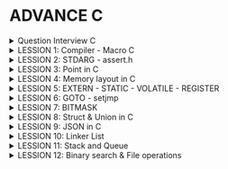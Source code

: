 
# ADVANCE C

<details><summary> Question Interview C</summary>

1. Khác nhau giữa macro và function
2. Vùng nhớ trên RAM
3. Static hoạt động như thế nào
4. So sánh giữa struct và union
5. Con trỏ là gì, kích thước con trỏ, con trỏ hàm, void, NULL, poiter to poiter.
   - Con trỏ là biến lưu địa chỉ của đối tượng khác khác.
   - Kích thước con trỏ phụ thuộc vào kiến trúc của VXL.    VD: nếu VDK 8bit = 1 byte => kích thước con trỏ là 1 byte.
                                                                nếu VDK 16bit = 2 byte => kích thước con trỏ là 2 byte.    32 bit là 4 byte.
   - Con trỏ hàm là trỏ lưu địa chỉ của 1 hàm.
   - Con trỏ void là con trỏ không kiểu dữ liệu nào cả.
   - Null là ko trỏ tới vùng nhớ hay giá trị nào cả,
   - ** là con trỏ trỏ tới 1 con trỏ khác.
6. Biến Register và Volatile

</details>
<details><summary> LESSION 1: Compiler - Macro C</summary>
  - Macro là một cách để định nghĩa một biểu diễn hoặc mẫu mã được thay thế bằng một chuỗi hoặc một đoạn mã khác trước khi chương trình được biên dịch  (kích thước lớn, tốc độ nhanh).
  - Function là hàm có địa chỉ cố định, Khi được gọi thì con trỏ PC trỏ đến function đó để thực hiện nên (kích thước nhỏ nhưng tốc độ chậm).
</details>
<details><summary> LESSION 2: STDARG - assert.h</summary>

  
</details>
<details><summary> LESSION 3: Point in C</summary>
- Con trỏ là biến lưu địa chỉ của đối tượng khác khác.
- Kích thước con trỏ phụ thuộc vào kiến trúc của VXL.    VD: nếu VDK 8bit = 1 byte => kích thước con trỏ là 1 byte.
                                                                nếu VDK 16bit = 2 byte => kích thước con trỏ là 2 byte.    32 bit là 4 byte.  
- Bản chất của mảng là địa chỉ.
- Biến bình thường là lưu giá trị. Còn biến con trỏ là lưu địa chỉ.  VD: int *prt
- khi khai báo kiểu dữ liệu cho biến con trỏ thì chỉ tham số truyền vào phải đúng KDL đã khai báo của nó. VD: int *ptr (thì biến con trỏ ptr chỉ nhận kiểu dữ liệu int)
- Con trỏ hàm là
                            VD:

                                       void sum (int a, int b)
                                      {
                                          printf("tong la: %d\n", a+b);
                                      }
                                      void tich (int a, int b)
                                      {
                                          printf("tong la: %d\n", a/b);
                                      }
                                      void caculater( void (*pheptinh) (int, int), int a, int b)
                                      {
                                          pheptinh(a,b);
                                      }
                                      int main()
                                      {
                                          caculater(&sum, 8, 9);
                                      }

- const int *ptr là 1 con trỏ hằng số, có thể trỏ đến các đối tượng khác, giá trị của con trỏ này trỏ tới được xem như là 1 hằng số không thể thay đổi.
  
- int *const ADD là không thể trỏ đến các đối tượng khác, giá trị của con trỏ này trỏ có thể thay đổi được.


</details>
<details><summary> LESSION 4: Memory layout in C</summary>
  
 The memory layout in C programming language:
> - Text segment.
> - Initialized data segment.
> - Uninitalized data segment.
> - Heap.
> - Stack.

 Diagram
 
![image](https://github.com/NguyenNgocQuyen29/AdvanceC/assets/124705679/afd40e65-9551-4a53-a6f3-58ae27f644fa)

#### - **Text Segment**: 
- Sau khi **compile** chương trình thì chúng ta sẽ có những file nhị phân (những file mà được dùng để execute chương trình của chúng ta khi đổ vào RAM), những file nhị phân (.o) này chứa những cái **instructions**. Và những cái instructions này sẽ stored ở Text Segment of the memory.  
- Text Segment chỉ được read không được modify.
  
#### - **Initialized Data**:
- Initialized Data( data segment): contain values of all static, global, external and constant những cái được initialized trong time thực thi chương trình(# 0).
- Được phép đọc - ghi (vì các value của variables sẽ thay đổi trong khi thực thi chương trình nó không mãi là một constant được nên phải có thể được modify).
- Ví dụ: dưới đây mình khai báo 2 biến , biến **c** được khái báo có giá trị nên nó sẽ nằm trong vùng **data segment** của memory, còn biến **a** sẽ không nằm trong vùng data mà sẽ nằm ở vùng khác.

   ![image](https://github.com/NguyenNgocQuyen29/AdvanceC/assets/124705679/9df292be-e1d7-4245-aa67-70c6256c496b)

#### - **Uninitialized Data**:
- Uninitialized Data(BSS): chứa những biến chưa khởi tạo giá trị, và cũng có thể chứa nhưng biến static or global mà được khởi tạo với giá trị là 0.
- Cho phép đọc và ghi.
- Trở lại ví dụ phía trên thì **a** variable sẽ stored in BSS.

> *Một kiểu dữ liệu thì sẽ không nằm trong vùng nào hết, khi nó khai báo biến thì biến đó mới được lưu trong vùng data (initialized or uninitialized) tùy thuộc vào giá trị mà biến đó được khai báo.*

#### - **Heap**:
- Dùng cho bộ nhớ để cấp phát động( trong thời gian chạy chương trình).
- Có thể điều khiển quá trình cấp phát hoặc giải phóng bộ nhớ bằng các câu lệnh như **malloc, calloc, relloc. free, delete,**...
- Khi dùng xong thì phải delete nếu không sẽ bị leak memory.
![image](https://github.com/NguyenNgocQuyen29/AdvanceC/assets/124705679/659d19b0-b7c7-470c-8cc8-ceeaf96db913)


       - Malloc & Calloc: 
       >- Malloc: void * malloc(size_t size);
       >- Mục đích: cấp phát một vùng nhớ có kích thước là **size**.
       >- Tham số truyền vào: **1**
       >- Kết quả trả về: là một con trỏ tới vùng nhớ được cấp phát nếu success, NULL nếu fail.
       >- Giá trị khởi tạo: là giá trị rác.
       
       >- Calloc: void * calloc(size_t num, size_t size);
       >- Mục đích: cấp phát một vùng nhớ có chứa **num** phần tử, mỗi phần tử có kích thước là **size**.
       >- Tham số truyền vào: **2**
       >- Kết quả trả về: là một con trỏ tới vùng nhớ được cấp phát nếu fail, NULL nếu success.
       >- Giá trị khởi tạo: là 0.

      Hiệu suất của **malloc** sẽ nhanh hơn **calloc** vì ngoài việc cấp phát vùng nhớ giống **malloc** thì **calloc** còn phải gán cho các phần tử của vùng nhớ vừa cấp phát giá trị là 0.
      Muốn sử dụng calloc hay malloc thì tùy vào người dùng nếu không care tới value của vùng nhớ cấp phát thì use **malloc**, còn nếu muốn all có value bằng 0 thì mình dùng **calloc**.
  
#### - **Stack**:
-  Khác với Heap thì Stack là một vùng nhớ được cấp phát tự động 
- Mỗi khi các function được gọi thì nó sẽ được push vào vùng stack.

  
</details>
<details><summary> LESSION 5: EXTERN - STATIC - VOLATILE - REGISTER</summary>
  
### EXTERN ###
- Dùng để tham chiếu một biến, hàm có cùng name đã được định nghĩa ở nơi khác.
- Khai báo thôi chứ không định nghĩa, biến được kêu ra phải là biến toàn cục của file khác.
### STATIC ###
#### Static với biến cục bộ #### 
- Chỉ có giá trị trong hàm nhưng khi ra khỏi hàm nó ko bị mất đi.
- Một biến được khai báo(định nghĩa hay không định nghĩa) thì nó sẽ bị thu hồi vùng nhớ sau khi ra hỏi hàm. Muốn giữ giá trị của nó không bị mất khi ra khỏi hàm thì dùng từ khóa **Static**.

Ví dụ nếu không dùng biến static:
 
![image](https://github.com/NguyenNgocQuyen29/AdvanceC/assets/124705679/fd25bd89-17b3-44ad-a9d5-521031dc7fab)            ![image](https://github.com/NguyenNgocQuyen29/AdvanceC/assets/124705679/a567a788-8c2a-497a-b739-b6c818cb3a3c)

               
Ví dụ nếu dùng biến static:

![image](https://github.com/NguyenNgocQuyen29/AdvanceC/assets/124705679/8ba48217-1993-4adc-b449-0c11dfe0608d)            ![image](https://github.com/NguyenNgocQuyen29/AdvanceC/assets/124705679/103c348a-60ff-48bd-a61a-4185ca616ded)

#### Static với biến toàn cục và hàm: ####
- Chỉ có giá trị trong file chứa nó.
- Dùng được trong chương trình, không cho bên ngoài dùng kể cả **EXTERN.**

### VOLATILE ###
- Thông báo cho compiler ko được tối ưu biến này.
- Volatile đại diện cho các biến có thể thay đổi bất thường mà không thông qua mã nguồn code.  VD: volatile int var; 
                                                                                                   int volatile var;
  
### REGISTER ###
- là biến yêu cầu lưu nó vào thanh ghi trong PC.
- Giúp tăng tốc độ thực thi chương trình.

</details>
<details><summary> LESSION 6: GOTO - setjmp</summary>
  
*Goto* là một từ khóa trong ngôn ngữ lập trình C cho phép người dùng nhảy đến một label đã được đặt trước đó trong cùng một. Không được khuyến khích dùng vì nó làm cho chương trình trở nên khó đọc và bảo trì. 
>- Ví dụ về từ khóa *go to*

                            #include <stdio.h>
                            void delay(double second)
                            {
                                double start = 0;
                                while (start < second * 6000000)
                                {
                                    start++;
                                }
                            }
                            // Khai báo các trạng thái đèn giao thông
                            typedef enum //1 thời điểm chỉ có 1 đèn để 
                            {
                                RED,
                                YELLOW,
                                GREEN
                            } TrafficLightState;
                            int main() {
                                // Ban đầu, đèn giao thông ở trạng thái đỏ
                                TrafficLightState state = RED;
                            
                                // Vòng lặp vô hạn để mô phỏng đèn giao thông
                                while (1) {
                                    switch (state) {
                                        case RED:
                                            printf("RED Light\n");
                                            delay(50);  // Giữ trạng thái đèn đỏ trong x giây
                                            
                                            // Chuyển đến trạng thái đèn xanh
                                            state = GREEN;
                                            goto skip_sleep;  // Nhảy qua sleep() khi chuyển trạng thái
                                        case YELLOW:
                                            printf("YELLOW Light\n");
                                            delay(20);  // Giữ trạng thái đèn vàng trong y giây
                                            
                                            // Chuyển đến trạng thái đèn đỏ
                                            state = RED;
                                            goto skip_sleep;  // Nhảy qua sleep() khi chuyển trạng thái
                                        case GREEN:
                                            printf("GREEN Light\n");
                                            delay(100);  // Giữ trạng thái đèn xanh trong z giây
                                            
                                            // Chuyển đến trạng thái đèn vàng
                                            state = YELLOW;
                                            goto skip_sleep;  // Nhảy qua sleep() khi chuyển trạng thái
                                    }
                                    // Nhãn để nhảy qua sleep() khi chuyển trạng thái
                                    skip_sleep:;
                                }
                                return 0;
                            }

 >- Trong ví dụ trên trạng thái đèn đỏ đầu tiên, khi chờ khoảng 50s thì trạng thái đèn xanh, nó sẽ thoát ra khỏi switch và bắt đầu switch case khác vì nó đã dùng label skip_Spleep (cái này được đặt ngoài hàm nên nôn na sẽ thoát khỏi hàm, lần lượt chuyển sang đèn khác thứ tự là **ĐỎ - XANH - VÀNG**
*Setjmp.h* là một thư viện trong ngôn ngữ lập trình C cung cấp 2 hàm là *setjmp* và *longjmp* dùng để xử lí ngoại lệ trong( nó không tiêu biểu để xử lí ngoại lệ trong ngôn ngữ này).
>- Ví dụ về *Setjmp.h*

                       #include <stdio.h>
                       #include <setjmp.h>
                       
                       jmp_buf buf;
                       int exception_code;
                       
                       #define TRY if ((exception_code = setjmp(buf)) == 0) 
                       #define CATCH(x) else if (exception_code == (x)) 
                       #define THROW(x) longjmp(buf, (x))
                       
                       
                       double divide(int a, int b) {
                           if (b == 0) {
                               THROW(1); // Mã lỗi 1 cho lỗi chia cho 0
                           }
                           return (double)a / b;
                       }
                       
                       int main() {
                           int a = 10;
                           int b = 0;
                           double result = 0.0;
                       
                           TRY {
                               result = divide(a, b);
                               printf("Result: %f\n", result);
                           } CATCH(1) {
                               printf("Error: Divide by 0!\n");
                           }
                   
                           // Các xử lý khác của chương trình
                           return 0;
                       }


</details>
<details><summary> LESSION 7: BITMASK</summary>

- NOT bit: Đảo bit.      Ví dụ: ~1 = 0 hoặc ~0 = 1
 
- AND biswise: Nhân bit. 0 & 0 = 0
                         1 & 0 = 0
                         0 & 1 = 0
                         1 & 1 = 1
  
- OR biswise: cộng bit.  0 & 0 = 0
                         1 & 0 = 1
                         0 & 1 = 1
                         1 & 1 = 1
  
- XOR bitwise: cộng bit.  0 & 0 = 0
                          1 & 0 = 1
                          0 & 1 = 1
                          1 & 1 = 0
- Sift Left và Shif Right bitwise: << (dịch trái) , >> (dịch phải).
  * Thường ta sẽ bù bit 0 nhưng khi dịch phải có 1 lưu ý đó là: phải chú ý đến bit cao nhất (bit dấu).
  * Bit dấu: nếu bit max là 1 thì đó là số âm nên khi dịch phải mình bù vào số 1.
  * Còn nếu là số dương (bit dấu = 0) thì khi dịch phải truyền vào số 0.

 
</details>
<details><summary> LESSION 8: Struct & Union in C</summary>

 ### Struct ###
  - Là một nhóm kiểu dữ liệu người dùng tự định nghĩa.
  - Mỗi nhóm KDL đều có địa chỉ ô nhớ riêng của nó.
  - Kích thước kiểu dữ kiệu Struct này là tổng byte các kiểu dữ liệu có trong Struct.
    >- VD:
    
             struct Example {    // Struct này sẽ lấy kiểu dữ liệu có byte lớn nhất để tính (ở đây là int có 4 byte) 
             uint8_t a;   //   |1|0|0|0|  chiếm 1 byte
             uint16_t b;  //   |1|1|1|0|  chiếm 2 byte vì đủ kích thước để chứa trong 4 ô
             uint32_t c;  //   |1|1|1|0|  KDL này có 4 byte ko đủ trong ô nhớ vì chỉ còn dư 1 ô
                          //   |1|1|1|1|  nên sẽ tạo thêm 4 ô nữa để chứa đủ 4 byte KDL
             };                  // Tổng kích thước sẽ là 8 byte.
    
 ### Union ###
  - Union trong C là một kiểu dữ liệu đặc biệt có sẵn trong C cho phép lưu trữ các kiểu dữ liệu khác nhau trong cùng một vị trí bộ nhớ.
  - Cấu trúc của Union là tất cả các thành phần của nó dùng chung một vùng nhớ có kích thước tương ứng với thành phần lớn nhất.
  - Dùng để tối kích thước bộ nhớ vì khi dùng 1 thành viên được gọi sẽ sử dụng vùng nhớ đã được cấp đó, tương tự như các thành viên còn lại.
  - Mỗi thành viên đều dùng chung địa chỉ ô nhớ đó.
  - Union chỉ cho phép dùng chung 1 vùng nhớ có kiểu dữ liệu lớn nhất trong nó.
    >- VD:

            Union Example {    // Union này sẽ lấy kiểu dữ liệu có byte lớn nhất (ở đây là int có 4 byte) 
             uint8_t a;   //   |1|0|0|0|  khi được gọi thì biến a (1 byte) chỉ dùng 4 ô. ADD |0x1|0x2|0x3|0x4|
             uint16_t b;  //   |1|1|0|0|  khi được gọi thì biến b (2 byte) chỉ dùng 4 ô. ADD |0x1|0x2|0x3|0x4|
             uint32_t c;  //   |1|1|1|1|  khi được gọi thì biến c (4 byte) chỉ dùng 4 ô. ADD |0x1|0x2|0x3|0x4|
             };                 // Tổng kích thước sẽ là 4 byte.
    
    >- VD:

            Union Example {    // Union này sẽ lấy kiểu dữ liệu có byte lớn nhất (ở đây là int có 4 byte) 
             uint8_t a[9];    //   có 4 ô byte được cấp phát và kiểu dữ liệu biến a này là 2 byte nên tổng biến a này sử dụng 12 byte
                              //            |1|1|1|1|                         |1|1|1|1|                         |1|0|0|0|
                              //  | a[1] | a[2] | a[3] | a[4] |     | a[5] | a[6] | a[7] | a[8] |      | a[9] | 0 | 0 | 0 |
    
             uint16_t b[3];  //   Tổng biến b này sử dụng là  8 byte        | b[1] | b[1] | b[2] | b[2] |         | b[3] | b[3] | 0 | 0 |
             uint32_t c[3];  //   Tổng biến c này sử dụng là  12 byte        | c[1] | c[1] | c[1] | c[1] |       | c[2] | c[2] | c[2] | c[2] |     | c[3] | c[3] | c[3] | c[3] |
             };                  // Tổng kích thước Union sẽ là 12 byte.      
 ### Dùng kết hợp Union && Struct ###
 - Dùng để chia nhỏ dữ liệu ra để dễ xử lý hơn.
  >- Ví dụ:
    
          typedef union
          {
              struct 
              {
                  uint8_t ID[2];
                  uint8_t data[4];
                  uint8_t PRB[2];     //  Struct data này có chiều dài là 8 byte
              }data;
              uint8_t frame[8];       // biến này chiếm 1 byte
          } DT_frame;                 => Union này lấy 8 byte cùng nhớ
  
</details>        
<details><summary> LESSION 9: JSON in C</summary>
  
- Định dạng: luôn bắt đầu bằng dấu "........."
              Một object luôn nằm trong dấu {........}
              "<key (luôn là kiểu String)>"  :  " value "

  VD:

                    char *json = "
                    {
                      "name" : "Nguyen",
                      "age" : 23,
                      "City" : "BinnDinh",
                      "Job"  : "Embedded"
                      "SLR"  : [20, 30, 50]
                    } "

- Các kiểu của JSON                              typedef enum {
                                                              JS_NULL,
                                                              JS_Boolean,
                                                              JS_Number,
                                                              JS_String,
                                                              JS_Array,
                                                              JS_Ọpect
                                                  } JS_type;

  
</details>
<details><summary> LESSION 10: Linker List</summary>
  
</details>
<details><summary> LESSION 11: Stack and Queue </summary>
  
Stack: 
- là một cấu trúc dữ liệu được xếp theo nguyên tắc LIFO (Last in Firt out), nghĩa là phần từ đầu tiên được đưa vào thì sẽ được lấy ra sau cùng và phần tử được đưa vào cuối cùng sẽ được lấy ra đầu tiên.
- Thao tác trên Stack:     - Push - Pop - Top 
  
  ![image](https://github.com/NguyenEngineer/ADVANCED-C-C-/assets/120030797/120b0018-4490-49f0-b9ec-1a15a7e94622)

- PUSH : Đưa phần tử vào
- POP : Lấy phần tử trên cùng ra
- TOP : Lấy giá trị trên cùng
- VD:
  
                                typedef struct Stack {      // Khởi tạo struct chứa các kiểu dữ liệu của stack
                                    int* items;
                                    int size;
                                    int top;
                                } Stack;
                                
                                void initialize( Stack *stack, int size) {                // khởi tạo stack và size của nó
                                    stack->items = (int*) malloc(sizeof(int) * size);     // cấp phát ô nhớ cho mảng stack có size ổ nhớ của phân từ và mỗi ô nhớ của phần tử đó kích thước kiểu int
                                                                                            // Vd size = 5 thì mảng stack đó có 5 phần tử và mỗi phần tử có kích thước 4byte kiểu int. size của mảng sẽ là 20 byte
                                                                                            // kích thước mảng= kích thước của mỗi phần tử X số lượng phần tử    
                                    stack->size = size;  
                                    stack->top = -1;
                                }
                                
                                int is_empty( Stack stack) {
                                    return stack.top == -1;
                                }
                                
                                int is_full( Stack stack) {
                                    return stack.top == stack.size - 1;          // Kiểm tra vị trí hiện tại có bằng với size đó ko. VD: stach.top = 4, stack.size-1 = 5 - 1 2 cái bằng nhau thì trả về 1.
                                }
                                
                                void push( Stack *stack, int value) {
                                    if (!is_full(*stack)) {                      // kiểm tra xem stack đó đã max phần tử hay chưa
                                        stack->items[++stack->top] = value;
                                    } else {
                                        printf("Stack overflow\n");
                                    }
                                }
                                
                                int pop( Stack *stack) {
                                    if (!is_empty(*stack)) {
                                        return stack->items[stack->top--];       // trả về giá trị item và top - 1 VD: top = 3,   stack->top-- = 3-1 = 2,  return imtems[2].
                                    } else {
                                        printf("Stack underflow\n");
                                        return -1;
                                    }
                                }
                                
                                int top( Stack stack) {
                                    if (!is_empty(stack)) {
                                        return stack.items[stack.top];
                                    } else {
                                        printf("Stack is empty\n");
                                        return -1;
                                    }
                                }
                                
                                int main() {
                                    Stack stack1;
                                    initialize(&stack1, 5);
                                
                                
                                    push(&stack1, 10);
                                    push(&stack1, 20);
                                    push(&stack1, 30);
                                    push(&stack1, 40);
                                    push(&stack1, 50);
                                    push(&stack1, 60);
                                
                                    printf("Top element: %d\n", top(stack1));
                                
                                    printf("Pop element: %d\n", pop(&stack1));
                                    printf("Pop element: %d\n", pop(&stack1));
                                
                                    printf("Top element: %d\n", top(stack1));
                                
                                    return 0;
                                }
Queue:
- một cấu trúc dữ liệu được xếp theo nguyên tắc FIFO (Fast in Firt out), nghĩa là phần từ đầu tiên được thêm vào sẽ được lấy ra đầu tiên.
- “enqueue” (thêm phần tử vào cuối hàng đợi)      ( nếu đã full mà enqueue nữa thì sẽ bị Stack overflow )
- “dequeue” (lấy phần tử từ đầu hàng đợi).      ( nếu ko có phần tử nào trong mảng đó thì khi dequeue thì sẽ báo lỗi )
- “front”   để lấy giá trị của phần tử đứng đầu hàng đợi.

  ![image](https://github.com/NguyenEngineer/ADVANCED-C-C-/assets/120030797/73e6bfe1-6d68-4746-ae66-595f37fec8c6)

- VD:
  
                                typedef struct Queue {
                                    int* items;
                                    int size;
                                    int front, rear;
                                } Queue;
                                
                                void initialize(Queue *queue, int size) 
                                {
                                    queue->items = (int*) malloc(sizeof(int)* size);    // cấp phát ô nhớ cho mảng queue có size ổ nhớ của phân từ và mỗi ô nhớ của phần tử đó kích thước kiểu int
                                                                                            // Vd size = 5 thì mảng queue đó có 5 phần tử và mỗi phần tử có kích thước 4byte kiểu int. size của mảng sẽ là 20 byte
                                                                                            // kích thước mảng= kích thước của mỗi phần tử X số lượng phần tử 
                                    queue->front = -1;                                  // khởi tạo phần từ
                                    queue->rear = -1;                                   // khởi tạo phần từ
                                    queue->size = size;                                 // khởi tạo kích thước
                                }
                                
                                int is_empty(Queue queue) {
                                    return queue.front == -1;
                                }
                                
                                int is_full(Queue queue) {
                                    return (queue.rear + 1) % queue.size == queue.front;           // (4 + 1) % 5 = 0 => đủ bộ nhớ
                                }
                                
                                void enqueue(Queue *queue, int value) {                            // Thêm phần tử vào
                                    if (!is_full(*queue)) {                                        // kiểm tra có bị full hay ko
                                        if (is_empty(*queue)) {                                    // kiểm tra có bị rỗng hay ko
                                            queue->front = queue->rear = 0;                            // nếu rỗng thì gán front và rear = 0 để chỉ tới ô thứ tự đầu tiên trong mảng
                                        } else {
                                            queue->rear = (queue->rear + 1) % queue->size;             // nếu không rỗng thì gán vào rear để chỉ tới ô thứ tự rear trong mảng. VD: (0 + 1) % 5 = 0.1 dư 1 => rear = 1
                                        }                                                                                                                                          (1 + 1) % 5 = 0.2 dư 2 => rear = 2
                                        queue->items[queue->rear] = value;                         // gán giá trị vào ô thứ tự rear đó. VD: rear =0 thì items[0] = 4.
                                    } else {                                                                                                            items[1] = 5.
                                        printf("Queue overflow\n");
                                    }
                                }
                                
                                int dequeue(Queue *queue) {
                                    if (!is_empty(*queue)) {
                                        int dequeued_value = queue->items[queue->front];
                                        if (queue->front == queue->rear) {
                                            queue->front = queue->rear = -1;
                                        } else {
                                            queue->front = (queue->front + 1) % queue->size;
                                        }
                                        return dequeued_value;
                                    } else {
                                        printf("Queue underflow\n");
                                        return -1;
                                    }
                                }
                                
                                int front(Queue queue) {
                                    if (!is_empty(queue)) {
                                        return queue.items[queue.front];
                                    } else {
                                        printf("Queue is empty\n");
                                        return -1;
                                    }
                                }
                                
                                int main() {
                                    Queue queue;
                                    initialize(&queue, 3);
                                
                                    enqueue(&queue, 10);
                                    enqueue(&queue, 20);
                                    enqueue(&queue, 30);}
  
</details>
<details><summary> LESSION 12: Binary search & File operations </summary> 

## Binary search
- Thuật toán tìm kiếm nhị phân:    ---> nếu mảng nhỏ thì tìm kiếm các giá trị phần tử trong mảng rất dễ dàng.
                                   --->  nều mảng tô thì ko thể tìm kiếm như bình thường được nên ta phải dùng thuật toán tìm kiếm nhị phân.
- Cách triển khai:
   - Mảng luôn phải được sắp xếp treo giá trị từ bé đến lớn.
   - Xác định giá trị lớn nhất và nhỏ nhất (đầu mảng và cuối mảng).
   - So sánh giá trị cần tìm với giá trị ở giữa mảng ( mid = (đầu + cuối) / 2).
   - Nếu giá trị cần tìm lớn hơn giá trị mid thì chỉ lấy từ (vùng mid --> cuối) để xử lý.
   - Nếu giá trị cần tìm nhỏ hơn giá trị mid thì chỉ lấy từ (vùng mid --> đầu) để xử lý.       (nếu = mid thì đúng là thoát)                         
   - Thực hiện đến khi tìm đước giá trị bằng với giá trị cần tìm.
 
  VD:
  
                 int binarySearch(int* arr, int l, int r, int x)
               {
                if (r >= l)
                {
                    int mid = (r + l) / 2;
                    if (arr[mid] == x)  return mid;
                    if (arr[mid] > x) return binarySearch(arr, l, mid - 1, x);
                    return binarySearch(arr, mid + 1, r, x);
                }
  
  ![image](https://github.com/NguyenEngineer/ADVANCED-C-C-/assets/120030797/8ccf2e7e-c803-4a84-ac08-bfd68c74fbb4)
  ![image](https://github.com/NguyenEngineer/ADVANCED-C-C-/assets/120030797/360738e9-7172-46b5-a306-4b64541368a1)
  ![image](https://github.com/NguyenEngineer/ADVANCED-C-C-/assets/120030797/b209cf56-7066-4344-b532-03c93637bbb9)
  
## File operations
- Là một loại file văn bản được sử dụng để lưu trữ và truyền tải dữ liệu có cấu trúc dưới dạng bảng, trong đó các dữ liệu của các cột được phân tách bằng dấu phẩy (,) hoặc một ký tự ngăn cách khác.
VD:

            Họ và tên, Tuổi, Địa chỉ, Số điện thoại
            John Doe, 30, 123 Main St, 555-1234
            Jane Smith, 25, 456 Oak St, 555-5678
            Bob Johnson, 40, 789 Pine St, 555-8765
- Để mở 1 file thì dùng lệnh:       FILE *file = fopen(const char *file_name, const char *access_mode);
- Các chế độ:
         ![image](https://github.com/NguyenEngineer/ADVANCED-C-C-/assets/120030797/4d7bf42b-9efb-4bfe-a011-687356abf0c5)
         ![image](https://github.com/NguyenEngineer/ADVANCED-C-C-/assets/120030797/2c2bbd30-28e0-4734-a81b-270ab7fd7793)
         ![image](https://github.com/NguyenEngineer/ADVANCED-C-C-/assets/120030797/56c723a9-7bbd-4ef2-9c0e-bd383d9d510c)
         ![image](https://github.com/NguyenEngineer/ADVANCED-C-C-/assets/120030797/d80148f5-7468-40b9-9855-51788ba67320)
         ![image](https://github.com/NguyenEngineer/ADVANCED-C-C-/assets/120030797/c2bf2f7a-5a2d-404c-ac4c-c09c22944b17)
         ![image](https://github.com/NguyenEngineer/ADVANCED-C-C-/assets/120030797/5e140080-b67d-48c0-96de-2089c3250787)

# ADVANCE C++

<details><summary> Lesson 1: Class</summary>
- là 1 lớp hoặc là một cấu trúc dữ liệu tự định nghĩa có thể chứa dữ liệu và các hàm thành viên liên quan. 
- Trong 1 class có :  thuộc tính (property), phương thức khởi tạo (constructor), hàm hủy (destructor).
- phương thức khởi tạo (constructor) là một method sẽ được tự động gọi khi khởi tạo object.
- Destructor trong C++ là một method sẽ được tự động gọi khi object được giải phóng. 
- Toán tử truy cập < :: >.
VD: 
   
                  public:
                   double chieuDai;
                   double chieuRong;
                   
                   static int var;
               };
                  int HinhChuNhat::var;  // toán tử truy cập
                  
- Static sử dụng trong class: là biến dùng chung, một property trong class được khai báo với từ khóa static, thì tất cả các object sẽ dùng chung địa chỉ của property này.
- 	Khi một method trong class được khai báo với từ khóa static:
         Method này độc lập với bất kỳ đối tượng nào của lớp.
         Method này có thể được gọi ngay cả khi không có đối tượng nào của class tồn tại.
         Method này có thể được truy cập bằng cách sử dụng tên class thông qua toán tử :: .
         Method này có thể truy cập các static property và các static method bên trong hoặc bên ngoài class.
         Method có phạm vi bên trong class và không thể truy cập con trỏ đối tượng hiện tại.
